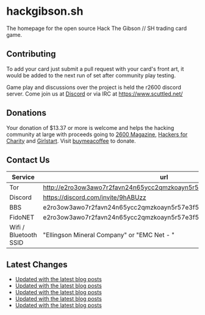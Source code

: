 # hackgibson.sh
The homepage for the open source Hack The Gibson // SH trading card game.


## Contributing

To add your card just submit a pull request with your card's front art, it would be added to the next run of set after community play testing.

Game play and discussions over the project is held the r2600 discord server. Come join us at [Discord](https://discord.com/invite/9hABUzz) or via IRC at https://www.scuttled.net/


## Donations

Your donation of $13.37 or more is welcome and helps the hacking community at large with proceeds going to [2600 Magazine](https://2600.com/), [Hackers for Charity](https://hackersforcharity.org) and [Girlstart](https://girlstart.org).  Visit [buymeacoffee](https://www.buymeacoffee.com/hackgibson.sh) to donate.


## Contact Us

Service | url
-|-
Tor | http://e2ro3ow3awo7r2favn24n65ycc2qmzkoayn5r57e3f56nvjwdcgg32ad.onion
Discord | https://discord.com/invite/9hABUzz
BBS | e2ro3ow3awo7r2favn24n65ycc2qmzkoayn5r57e3f56nvjwdcgg32ad.onion:23
FidoNET | e2ro3ow3awo7r2favn24n65ycc2qmzkoayn5r57e3f56nvjwdcgg32ad.onion:24554
Wifi / Bluetooth SSID | "Ellingson Mineral Company" or "EMC Net - <fidonet address>"

## Latest Changes
<!-- BLOG-POST-LIST:START -->
- [Updated with the latest blog posts](https://github.com/DFW2600/hackgibson.sh/commit/6b7f25041bc19665cf1d9ec07a93fc764f38d4d7)
- [Updated with the latest blog posts](https://github.com/DFW2600/hackgibson.sh/commit/fc14734fcc525cc76724a55f615a232fb6c57ba9)
- [Updated with the latest blog posts](https://github.com/DFW2600/hackgibson.sh/commit/db5d9bfda73d1abe80039eadc70022fec22ae274)
- [Updated with the latest blog posts](https://github.com/DFW2600/hackgibson.sh/commit/045a7857b7512e8e1ceff89fe316636b10436e54)
- [Updated with the latest blog posts](https://github.com/DFW2600/hackgibson.sh/commit/24e6996e18cbc9b1a74c05c7384d38bf6c03a079)
<!-- BLOG-POST-LIST:END -->
